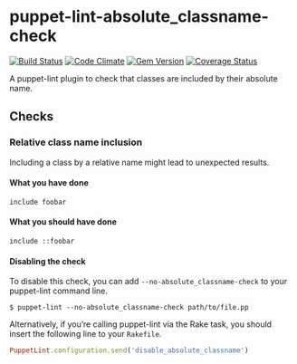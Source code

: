 puppet-lint-absolute_classname-check
=================================

[![Build Status](https://travis-ci.org/camptocamp/puppet-lint-absolute_classname-check.svg)](https://travis-ci.org/camptocamp/puppet-lint-absolute_classname-check)
[![Code Climate](https://codeclimate.com/github/camptocamp/puppet-lint-absolute_classname-check/badges/gpa.svg)](https://codeclimate.com/github/camptocamp/puppet-lint-absolute_classname-check)
[![Gem Version](https://badge.fury.io/rb/puppet-lint-absolute_classname-check.svg)](http://badge.fury.io/rb/puppet-lint-absolute_classname-check)
[![Coverage Status](https://img.shields.io/coveralls/camptocamp/puppet-lint-absolute_classname-check.svg)](https://coveralls.io/r/camptocamp/puppet-lint-absolute_classname-check?branch=master)

A puppet-lint plugin to check that classes are included by their absolute name.


## Checks

### Relative class name inclusion

Including a class by a relative name might lead to unexpected results.

#### What you have done

```puppet
include foobar
```

#### What you should have done

```puppet
include ::foobar
```

#### Disabling the check

To disable this check, you can add `--no-absolute_classname-check` to your puppet-lint command line.

```shell
$ puppet-lint --no-absolute_classname-check path/to/file.pp
```

Alternatively, if you’re calling puppet-lint via the Rake task, you should insert the following line to your `Rakefile`.

```ruby
PuppetLint.configuration.send('disable_absolute_classname')
```
